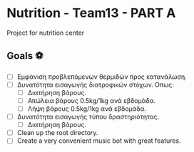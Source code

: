 # Nutrition - Team13 - PART A
Project for nutrition center 




## Goals ⚽

* [ ] Εμφάνιση προβλεπόμενων θερμιδών προς κατανάλωση.
* [ ] Δυνατότητα εισαγωγής διατροφικών στόχων. Οπως:
    * [ ] Διατήρηση βάρους.
    * [ ] Απώλεια βάρους 0.5kg/1kg ανά εβδομάδα.
    * [ ] Λήψη βάρους 0.5kg/1kg ανά εβδομάδα.
* [ ] Δυνατότητα εισαγωγής τύπου δραστηριότητας.
    * [ ] Διατήρηση βάρους.
* [ ] Clean up the root directory.
* [ ] Create a very convenient music bot with great features.